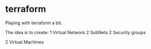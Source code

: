 # terraform
Playing with terraform a bit.

The idea is to create:
1 Virtual Network
    2 SubNets
    2 Security groups
    
2 Virtual Machines

